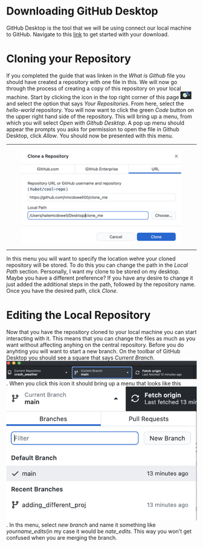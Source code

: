 # Downloading GitHub Desktop 
GitHub Desktop is the tool that we will be using connect our local machine to GitHub. Navigate to this [link](https://desktop.github.com/) to get started with your download.
# Cloning your Repository
If you completed the guide that was linken in the *What is Github* file you should have created a repository with one file in this. We will now go through the process of creating a copy of this repository on your local machine. Start by clicking the icon in the top right corner of this page <img src = "/images/icon.png" height = "20"> and select the option that says *Your Repositories*. From here, select the *hello-world* repository. You will now want to click the green *Code* button on the upper right hand side of the repository. This will bring up a menu, from which you will select *Open with Github Desktop*. A pop up menu should appear the prompts you asks for permission to open the file in Github Desktop, click *Allow*. You should now be presented with this menu.<hr><p align = "center"> <img src = "/images/local_path.png" height = 250 align = "center"></p> <hr>
In this menu you will want to specify the location wehre your cloned repository will be stored. To do this you can change the path in the *Local Path* section. Personally, I want my clone to be stored on my desktop. Maybe you have a different preference? If you have any desire to change it just added the additional steps in the path, followed by the repository name. Once you have the desired path, click *Clone*. 
# Editing the Local Repository 
Now that you have the repository cloned to your local machine you can start interacting with it. This means that you can change the files as much as you want without affecting anyhing on the central repository. Before you do anyhting you will want to start a new branch. On the toolbar of GitHub Desktop you should see a square that says *Current Branch*. <img src = "/images/current_branch.png">. When you click this icon it should bring up a menu that looks like this <img src  = "/images/branch_menu.png">. In ths menu, select *new branch* and name it something like *yourname_edits*(in my case it would be *nate_edits*. This way you won't get confused when you are merging the branch.
